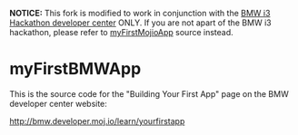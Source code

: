 **NOTICE:** This fork is modified to work in conjunction with the [BMW i3 Hackathon developer center](http://bmw.developer.moj.io/) ONLY.  If you are not apart of the BMW i3 hackathon, please refer to [myFirstMojioApp](https://github.com/mojio/myFirstMojioApp) source instead.

myFirstBMWApp
===============

This is the source code for the "Building Your First App" page on the BMW developer center website:

http://bmw.developer.moj.io/learn/yourfirstapp


